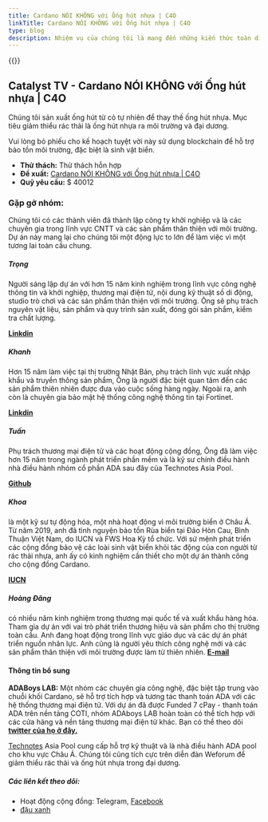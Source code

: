 ```yaml
---
title: Cardano NÓI KHÔNG với Ống hút nhựa | C4O
linkTitle: Cardano NÓI KHÔNG với Ống hút nhựa | C4O
type: blog
description: Nhiệm vụ của chúng tôi là mang đến những kiến thức toàn diện nhất về Cardano cho cộng đồng tại Việt Nam.
---
```


{{<youtube hS1OK-i7SW8>}}

## Catalyst TV - Cardano NÓI KHÔNG với Ống hút nhựa | C4O

Chúng tôi sản xuất ống hút từ cỏ tự nhiên để thay thế ống hút nhựa. Mục tiêu giảm thiểu rác thải là ống hút nhựa ra môi trường và đại dương.

Vui lòng bỏ phiếu cho kế hoạch tuyệt vời này sử dụng blockchain để hỗ trợ bảo tồn môi trường, đặc biệt là sinh vật biển.

- **Thử thách:** Thử thách hỗn hợp
- **Đề xuất:** [Cardano NÓI KHÔNG với Ống hút nhựa | C4O](https://cardano.ideascale.com/c/idea/398112)
- **Quỹ yêu cầu:** $ 40012

### Gặp gỡ nhóm:

Chúng tôi có các thành viên đã thành lập công ty khởi nghiệp và là các chuyên gia trong lĩnh vực CNTT và các sản phẩm thân thiện với môi trường. Dự án này mang lại cho chúng tôi một động lực to lớn để làm việc vì một tương lai toàn cầu chung.

##### **Trọng**

Người sáng lập dự án với hơn 15 năm kinh nghiệm trong lĩnh vực công nghệ thông tin và khởi nghiệp, thương mại điện tử, nội dung kỹ thuật số di động, studio trò chơi và các sản phẩm thân thiện với môi trường. Ông sẽ phụ trách nguyên vật liệu, sản phẩm và quy trình sản xuất, đóng gói sản phẩm, kiểm tra chất lượng.

[**Linkdin**](https://www.linkedin.com/in/trong-nguyen-4092b568/)

##### **Khanh**

Hơn 15 năm làm việc tại thị trường Nhật Bản, phụ trách lĩnh vực xuất nhập khẩu và truyền thông sản phẩm, Ông là người đặc biệt quan tâm đến các sản phẩm thiên nhiên được đưa vào cuộc sống hàng ngày. Ngoài ra, anh còn là chuyên gia bảo mật hệ thống công nghệ thông tin tại Fortinet.

[**Linkdin**](https://www.linkedin.com/in/khanh-pham-ngoc-79541371/)

##### **Tuấn**

Phụ trách thương mại điện tử và các hoạt động cộng đồng, Ông đã làm việc hơn 15 năm trong ngành phát triển phần mềm và là kỹ sư chính điều hành nhà điều hành nhóm cổ phần ADA sau đây của Technotes Asia Pool.

[**Github**](https://github.com/CWThun)

##### **Khoa**

là một kỹ sư tự động hóa, một nhà hoạt động vì môi trường biển ở Châu Á. Từ năm 2019, anh đã tình nguyện bảo tồn Rùa biển tại Đảo Hòn Cau, Bình Thuận Việt Nam, do IUCN và FWS Hoa Kỳ tổ chức. Với sứ mệnh phát triển các cộng đồng bảo vệ các loài sinh vật biển khỏi tác động của con người từ rác thải nhựa, anh ấy có kinh nghiệm cần thiết cho một dự án thành công cho cộng đồng Cardano.

[**IUCN**](https://www.iucn.org/asia/countries/viet-nam/marine-turtle-conservation)

##### **Hoàng Đăng**

có nhiều năm kinh nghiệm trong thương mại quốc tế và xuất khẩu hàng hóa. Tham gia dự án với vai trò phát triển thương hiệu và sản phẩm cho thị trường toàn cầu. Anh đang hoạt động trong lĩnh vực giáo dục và các dự án phát triển nguồn nhân lực. Anh cũng là người yêu thích công nghệ mới và các sản phẩm thân thiện với môi trường được làm từ thiên nhiên. [**E-mail**](hoangdang2208@hoangdang2208)

#### Thông tin bổ sung

**ADABoys LAB:** Một nhóm các chuyên gia công nghệ, đặc biệt tập trung vào chuỗi khối Cardano, sẽ hỗ trợ tích hợp và tương tác thanh toán ADA với các hệ thống thương mại điện tử. Với dự án đã được Funded 7 cPay - thanh toán ADA trên nền tảng COTI, nhóm ADAboys LAB hoàn toàn có thể tích hợp với các cửa hàng và nền tảng thương mại điện tử khác. Bạn có thể theo dõi [**twitter của họ ở đây.**](https://mobile.twitter.com/boys_ada)

[Technotes](https://www.technotes.asia) Asia Pool cung cấp hỗ trợ kỹ thuật và là nhà điều hành ADA pool cho khu vực Châu Á. Chúng tôi cũng tích cực trên diễn đàn Weforum để giảm thiểu rác thải và ống hút nhựa trong đại dương.

##### Các liên kết theo dõi:

- Hoạt động cộng đồng: Telegram, [Facebook](https://www.facebook.com/naturalgrassstraws)
- [đậu xanh](www.peagreen.global)
